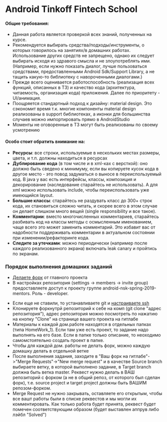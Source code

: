 # Android Tinkoff Fintech School

#### Общие требования:

- Данная работа является проверкой всех знаний, полученных на курсе.
- Рекомендуется выбирать средства/подходы/инструменты, о которых говорилось на занятиях/в домашних работах. Использование других средств не запрещено, однако их следует выбирать исходя из здравого смысла и не злоупотреблять ими. (Например, если нужно показать диалог, лучше пользоваться средствами, предоставленными Android Sdk/Support Library, а не тащить какую-то библиотеку с навороченными диалогами.)
- Прежде всего оценивается работоспособность (реализация всех функций, описанных в ТЗ) и качество кода (архитектура, читаемость, организация кода) приложения. Далее по приоритету - UI/анимация.
- Поощряется стандартный подход к дизайну: material design. Это сэкономит время т.к. многие компоненты material design реализованы в support библиотеках, а иконки для большинства случаев можно импортировать прямо в AndroidStudio
- Моменты не оговоренные в ТЗ могут быть реализованы по своему усмотрению

#### Особо стоит обратить внимание на:

- **Ресурсы**: все строки, используемые в нескольких местах размеры, цвета, и т.п. должны находиться в ресурсах
- **Дублирование кода** (в том числе и в xml-ках с версткой): оно должно быть сведено к минимуму, если вы копируете кусок кода в другое место - это повод задуматься о выносе в переиспользуемый код. В java у вас есть интерфейсы, классы, композиция и декорирование (наследование старайтесь не использовать). А для xml можно использовать include, чтобы переиспользовать уже имеющийся layout.
- **Большие классы**: старайтесь не раздувать класс до 300+ строк кода, их становиться сложно читать, и скорее всего в этом случае он делает слишком много вещей (single responsibility и все такое).
- **Комментарии**: вместо многочисленных комментариев, старайтесь разбивать код на классы методы с осмысленным именованием, чаще всего это может заменить комментарий. Это избавит вас от надобности поддерживать комментарии в актуальном состоянии при изменении/рефакторинге кода.
- **Следите за утечками**: можно периодически (например после каждого
  реализованного экрана) включать leak canary и пройтись по экранам.

### Порядок выполнения домашних заданий

* [Делаете форк](https://gitlab.com/android-tfs-msk-mentors/androidtfs/-/forks/new) от главного проекта
* В настройках репозитория (settings -> members -> invite group) предоставляете доступ к проекту группе android-nsk-spring-2019-mentors. Роль - developer.

- Если еще не ставили, то устанавливаете git и [настраиваете ssh](https://docs.gitlab.com/ce/ssh/README.html)
- Клонируете форкнутрй репозиторий к себе на комп (git clone "адрес репозитория"), адрес репозитория можно посмотреть по нажатию на кнопку "Clone" на странице вашего проекта на гитлабе
- Материалы к каждой дом.работе находятся в отдельных папках (типа
  HomeWork_1). Если там уже есть проект, то задание надо выполнять на
  его базе. Если в папке только описание, то неоходимо самомстоятельно
  создать проект в папке.
- Чтобы для каждой дом. работы не делать форк, можно каждую домашку делать в отдельной ветке
- После выполнения задания, заходите в "Ваш форк на гитлабе"->"Merge
  Requests"->"New merge request" и в качестве Source branch выбираете
  ветку, в которой выполнено задание, в Target branch должна быть ветка
  master. Реквест нужно делать в ВАШ репозиторий с форком (а не в общий
  репоз, от которого был сделан форк), т.е. source project и target
  project должны быть ВАШИМ репозом-форком.
- Merge Request не нужно закрывать, оставляете его открытым, чтобы все
  вашт работы были в списке реквестов и мы могли их комментировать. Как
  только работа будет принята, реквест будет помечен соответствующим
  образом (будет выставлен аппрув либо лэйбл "Solved")